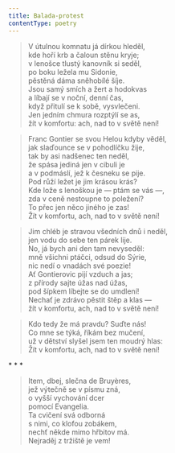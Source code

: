 ```yaml
---
title: Balada-protest
contentType: poetry
---
```


<section>

> V útulnou komnatu já dírkou hleděl,  
> kde hoří krb a čaloun stěnu kryje;  
> v lenošce tlustý kanovník si seděl,  
> po boku ležela mu Sidonie,  
> pěstěná dáma sněhobílé šíje.  
> Jsou samý smích a žert a hodokvas  
> a líbají se v noční, denní čas,  
> když přitulí se k sobě, vysvlečeni.  
> Jen jedním chmura rozptýlí se as,  
> žít v komfortu: ach, nad to v světě není!

> Franc Gontier se svou Helou kdyby věděl,  
> jak slaďounce se v pohodlíčku žije,  
> tak by asi nadšenec ten neděl,  
> že spása jediná jen v cibuli je  
> a v podmáslí, jež k česneku se pije.  
> Pod růží ležet je jim krásou krás?  
> Kde lože s lenoškou je — ptám se vás —,  
> zda v ceně nestoupne to poležení?  
> To přec jen něco jiného je zas!  
> Žít v komfortu, ach, nad to v světě není!

> Jim chléb je stravou všedních dnů i neděl,  
> jen vodu do sebe ten párek lije.  
> No, já bych ani den tam nevyseděl:  
> mně všichni ptáčci, odsud do Sýrie,  
> nic nedí o vnadách své poezie!  
> Ať Gontierovic pijí vzduch a jas;  
> z přírody sajte úžas nad úžas,  
> pod šípkem líbejte se do umdlení!  
> Nechať je zdrávo pěstit štěp a klas —  
> žít v komfortu, ach, nad to v světě není!

> Kdo tedy že má pravdu? Suďte nás!  
> Co mne se týká, říkám bez mučení,  
> už v dětství slyšel jsem ten moudrý hlas:  
> Žít v komfortu, ach, nad to v světě není!

</section>


<section>

\* \* \*

> Item, dbej, slečna de Bruyères,  
> jež výtečně se v písmu zná,  
> o vyšší vychování dcer  
> pomocí Evangelia.  
> Ta cvičení svá odborná  
> s nimi, co klofou zobákem,  
> nechť někde mimo hřbitov má.  
> Nejraděj z tržiště je vem!

</section>
